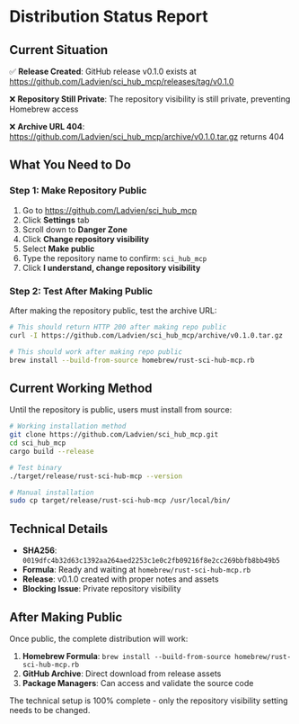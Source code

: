 # Distribution Status Report

## Current Situation

✅ **Release Created**: GitHub release v0.1.0 exists at https://github.com/Ladvien/sci_hub_mcp/releases/tag/v0.1.0

❌ **Repository Still Private**: The repository visibility is still private, preventing Homebrew access

❌ **Archive URL 404**: https://github.com/Ladvien/sci_hub_mcp/archive/v0.1.0.tar.gz returns 404

## What You Need to Do

### Step 1: Make Repository Public
1. Go to https://github.com/Ladvien/sci_hub_mcp
2. Click **Settings** tab
3. Scroll down to **Danger Zone**
4. Click **Change repository visibility**
5. Select **Make public**
6. Type the repository name to confirm: `sci_hub_mcp`
7. Click **I understand, change repository visibility**

### Step 2: Test After Making Public
After making the repository public, test the archive URL:

```bash
# This should return HTTP 200 after making repo public
curl -I https://github.com/Ladvien/sci_hub_mcp/archive/v0.1.0.tar.gz

# This should work after making repo public
brew install --build-from-source homebrew/rust-sci-hub-mcp.rb
```

## Current Working Method

Until the repository is public, users must install from source:

```bash
# Working installation method
git clone https://github.com/Ladvien/sci_hub_mcp.git
cd sci_hub_mcp
cargo build --release

# Test binary
./target/release/rust-sci-hub-mcp --version

# Manual installation
sudo cp target/release/rust-sci-hub-mcp /usr/local/bin/
```

## Technical Details

- **SHA256**: `0019dfc4b32d63c1392aa264aed2253c1e0c2fb09216f8e2cc269bbfb8bb49b5`
- **Formula**: Ready and waiting at `homebrew/rust-sci-hub-mcp.rb`
- **Release**: v0.1.0 created with proper notes and assets
- **Blocking Issue**: Private repository visibility

## After Making Public

Once public, the complete distribution will work:

1. **Homebrew Formula**: `brew install --build-from-source homebrew/rust-sci-hub-mcp.rb`
2. **GitHub Archive**: Direct download from release assets
3. **Package Managers**: Can access and validate the source code

The technical setup is 100% complete - only the repository visibility setting needs to be changed.